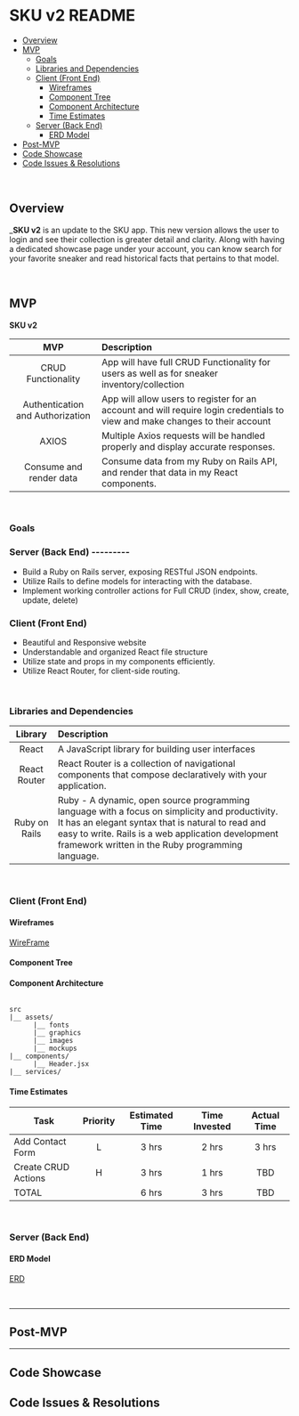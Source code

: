 # SKU v2 README 

- [Overview](#overview)
- [MVP](#mvp)
  - [Goals](#goals)
  - [Libraries and Dependencies](#libraries-and-dependencies)
  - [Client (Front End)](#client-front-end)
    - [Wireframes](#wireframes)
    - [Component Tree](#component-tree)
    - [Component Architecture](#component-architecture)
    - [Time Estimates](#time-estimates)
  - [Server (Back End)](#server-back-end)
    - [ERD Model](#erd-model)
- [Post-MVP](#post-mvp)
- [Code Showcase](#code-showcase)
- [Code Issues & Resolutions](#code-issues--resolutions)

<br>

## Overview

_**SKU v2** is an update to the SKU app. This new version allows the user to login and see their collection is greater detail and clarity. Along with having a dedicated showcase page under your account, you can know search for your favorite sneaker and read historical facts that pertains to that model.


<br>

## MVP

**SKU v2** 

|               MVP                 | Description                                    
| :-----------------------------:   | :-----------------------------------------     
|       CRUD Functionality          | App will have full CRUD Functionality for users as well as for sneaker inventory/collection     
|  Authentication and Authorization | App will allow users to register for an account and will require login credentials to view and make changes to their account      
|              AXIOS                | Multiple Axios requests will be handled properly and display accurate responses.     
|     Consume and render data       | Consume data from my Ruby on Rails API, and render that data in my React components. 


<br>

### Goals

### Server (Back End) ---------
- Build a Ruby on Rails server, exposing RESTful JSON endpoints.
- Utilize Rails to define models for interacting with the database.
- Implement working controller actions for Full CRUD (index, show, create, update, delete)

### Client (Front End)
- Beautiful and Responsive website
- Understandable and organized React file structure
- Utilize state and props in my components efficiently.
- Utilize React Router, for client-side routing.

<br>

### Libraries and Dependencies


|     Library      | Description                                
| :--------------: | :----------------------------------------- 
|      React       | A JavaScript library for building user interfaces
|   React Router   | React Router is a collection of navigational components that compose declaratively with your application.|
|   Ruby on Rails  | Ruby - A dynamic, open source programming language with a focus on simplicity and productivity. It has an elegant syntax that is natural to read and easy to write. Rails is a web application development framework written in the Ruby programming language.


<br>

### Client (Front End)

#### Wireframes

[WireFrame](https://www.figma.com/file/nkLvt5Wyd2djrRvFw1x2Dl/SKU-v2?node-id=16%3A59)

#### Component Tree


#### Component Architecture

``` structure

src
|__ assets/
      |__ fonts
      |__ graphics
      |__ images
      |__ mockups
|__ components/
      |__ Header.jsx
|__ services/

```

#### Time Estimates


| Task                | Priority | Estimated Time | Time Invested | Actual Time |
| ------------------- | :------: | :------------: | :-----------: | :---------: |
| Add Contact Form    |    L     |     3 hrs      |     2 hrs     |    3 hrs    |
| Create CRUD Actions |    H     |     3 hrs      |     1 hrs     |     TBD     |
| TOTAL               |          |     6 hrs      |     3 hrs     |     TBD     |



<br>

### Server (Back End)

#### ERD Model

[ERD](https://app.diagrams.net/#G1downV5oXggUAY1dMdPZGB564TUKyOWl4)


<br>

***

## Post-MVP



***

## Code Showcase



## Code Issues & Resolutions

